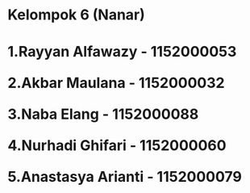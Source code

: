 <h1>Kelompok 6 (Nanar)<h1>

1.Rayyan Alfawazy - 1152000053

2.Akbar Maulana - 1152000032

3.Naba Elang - 1152000088

4.Nurhadi Ghifari - 1152000060

5.Anastasya Arianti - 1152000079